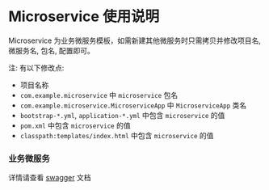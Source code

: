 # Microservice 使用说明

Microservice 为业务微服务模板，如需新建其他微服务时只需拷贝并修改项目名, 微服务名, 包名, 配置即可。

注: 有以下修改点:

- 项目名称
- `com.example.microservice` 中 `microservice` 包名
- `com.example.microservice.MicroserviceApp` 中 `MicroserviceApp` 类名
- `bootstrap-*.yml`, `application-*.yml` 中包含 `microservice` 的值
- `pom.xml` 中包含 `microservice` 的值
- `classpath:templates/index.html` 中包含 `microservice` 的值

### 业务微服务

详情请查看 [swagger](http://localhost:8081) 文档